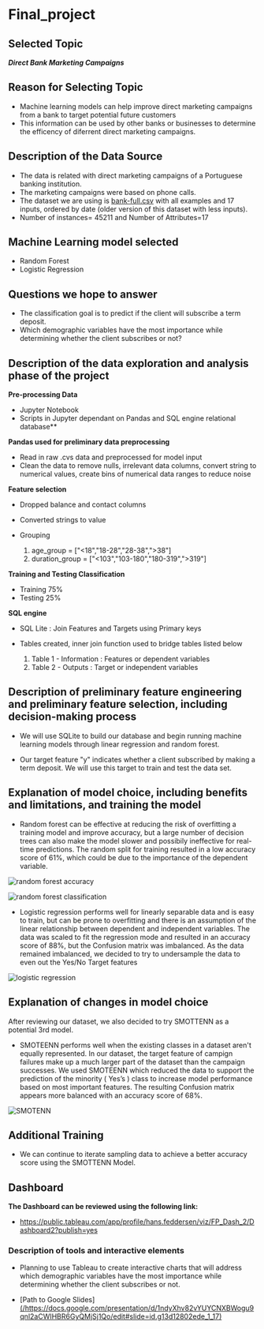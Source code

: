 # Final_project


## Selected Topic

***Direct Bank Marketing Campaigns***

## Reason for Selecting Topic

* Machine learning models can help improve direct marketing campaigns from a bank to target potential future customers
* This information can be used by other banks or businesses to determine the efficency of diferrent direct marketing campaigns.

## Description of the Data Source

* The data is related with direct marketing campaigns of a Portuguese banking institution. 
* The marketing campaigns were based on phone calls. 
* The dataset we are using is [bank-full.csv](/bank-full.csv) with all examples and 17 inputs, ordered by date (older version of this dataset with less inputs).
* Number of instances= 45211 and Number of Attributes=17

## Machine Learning model selected

* Random Forest
* Logistic Regression

## Questions we hope to answer

* The classification goal is to predict if the client will subscribe a term deposit.
* Which demographic variables have the most importance while determining whether the client subscribes or not?

## Description of the data exploration and analysis phase of the project

**Pre-processing Data**
* Jupyter Notebook 
* Scripts in Jupyter dependant on Pandas and SQL engine relational database**

**Pandas used for preliminary data preprocessing**

* Read in raw .cvs data and preprocessed for model input
* Clean the data to remove nulls, irrelevant data columns, convert string to numerical values, create bins of numerical data ranges to reduce noise

**Feature selection**

* Dropped balance and contact columns
* Converted strings to value
* Grouping 

    1. age_group = ["<18","18-28","28-38",">38"]	
    2. duration_group = ["<103","103-180","180-319",">319"]

**Training and Testing Classification**

* Training 75%
* Testing 25% 	
    
**SQL engine**

* SQL Lite : Join Features and Targets using Primary keys
* Tables created, inner join function used to bridge tables listed below

    1. Table 1 - Information : Features or dependent variables  
    2. Table 2 - Outputs : Target or independent variables

## Description of preliminary feature engineering and preliminary feature selection, including decision-making process 

* We will use SQLite to build our database and begin running machine learning models through linear regression and random forest.  

* Our target feature "y" indicates whether a client subscribed by making a term deposit. We will use this target to train and test the data set.

## Explanation of model choice, including benefits and limitations, and training the model

* Random forest can be effective at reducing the risk of overfitting a training model and improve accuracy, but a large number of decision trees can also make the model slower and possibily ineffective for real-time predictions. The random split for training resulted in a low accuracy score of 61%, which could be due to the importance of the dependent variable.

![random forest accuracy](https://user-images.githubusercontent.com/99205688/180333859-74c4e9d7-bb07-4ae9-ab90-55d181062138.PNG)

![random forest classification](https://user-images.githubusercontent.com/99205688/180333844-ed464ee1-4d6a-4639-93d5-b150805a1f15.PNG)

* Logistic regression performs well for linearly separable data and is easy to train, but can be prone to overfitting and there is an assumption of the linear relationship between dependent and independent variables. The data was scaled to fit the regression mode and resulted in an accuracy score of 88%, but the Confusion matrix was imbalanced. As the data remained imbalanced, we decided to try to undersample the data to even out the Yes/No Target features 

![logistic regression](https://user-images.githubusercontent.com/99205688/180333826-564dd79b-513f-498e-b422-956603bff804.PNG)

## Explanation of changes in model choice

After reviewing our dataset, we also decided to try SMOTTENN as a potential 3rd model.

* SMOTEENN performs well when the existing classes in a dataset aren't equally represented. In our dataset, the target feature of campign failures make up a much larger part of the dataset than the campaign successes. We used SMOTEENN which reduced the data to support the prediction of the minority ( Yes’s ) class to increase model performance based on most important features. The resulting Confusion matrix appears more balanced with an accuracy score of 68%.

![SMOTENN](https://user-images.githubusercontent.com/99205688/180333881-1fe5be18-b48a-4037-a62d-469bd4e53b6d.PNG)

## Additional Training

* We can continue to iterate sampling data to achieve a better accuracy score using the SMOTTENN Model.

## Dashboard 

**The Dashboard can be reviewed using the following link:**
- https://public.tableau.com/app/profile/hans.feddersen/viz/FP_Dash_2/Dashboard2?publish=yes

### Description of tools and interactive elements
* Planning to use Tableau to create interactive charts that will address which demographic variables have the most importance while determining whether the client subscribes or not.

* [Path to Google Slides][(/https://docs.google.com/presentation/d/1ndyXhv82vYUYCNXBWogu9qnl2aCWIHBR6GyQMjSj1Qo/edit#slide=id.g13d12802ede_1_17)](https://docs.google.com/presentation/d/1ndyXhv82vYUYCNXBWogu9qnl2aCWIHBR6GyQMjSj1Qo/edit#slide=id.g13d12802ede_1_17)
